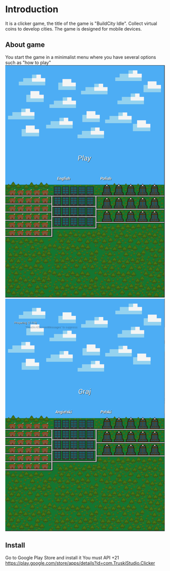# Introduction
It is a clicker game, the title of the game is "BuildCity Idle".
Collect virtual coins to develop cities.
The game is designed for mobile devices.

## About game
You start the game in a minimalist menu where you have several options such as "how to play"
<img src="MenuEN.png" width="650"/> 
<img src="MenuPL.png" width="650"/>

## Install
Go to Google Play Store and install it
You must API +21
https://play.google.com/store/apps/details?id=com.TruskiStudio.Clicker
